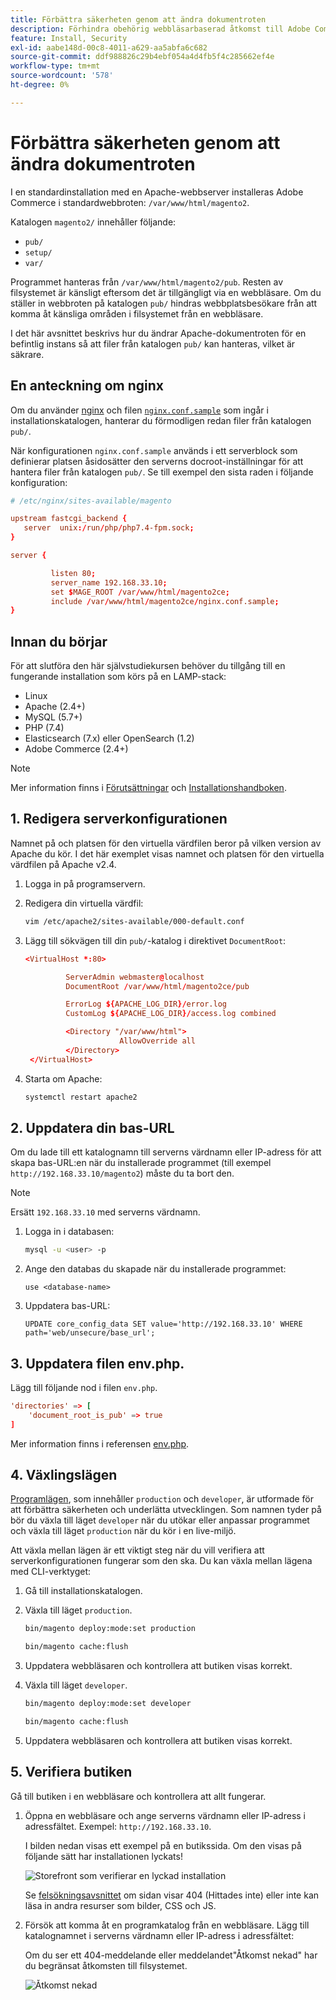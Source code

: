 ```yaml
---
title: Förbättra säkerheten genom att ändra dokumentroten
description: Förhindra obehörig webbläsarbaserad åtkomst till Adobe Commerce lokala filsystem.
feature: Install, Security
exl-id: aabe148d-00c8-4011-a629-aa5abfa6c682
source-git-commit: ddf988826c29b4ebf054a4d4fb5f4c285662ef4e
workflow-type: tm+mt
source-wordcount: '578'
ht-degree: 0%

---
```


# Förbättra säkerheten genom att ändra dokumentroten

I en standardinstallation med en Apache-webbserver installeras Adobe Commerce i standardwebbroten: `/var/www/html/magento2`.

Katalogen `magento2/` innehåller följande:

- `pub/`
- `setup/`
- `var/`

Programmet hanteras från `/var/www/html/magento2/pub`. Resten av filsystemet är känsligt eftersom det är tillgängligt via en webbläsare.
Om du ställer in webbroten på katalogen `pub/` hindras webbplatsbesökare från att komma åt känsliga områden i filsystemet från en webbläsare.

I det här avsnittet beskrivs hur du ändrar Apache-dokumentroten för en befintlig instans så att filer från katalogen `pub/` kan hanteras, vilket är säkrare.

## En anteckning om nginx

Om du använder [nginx](../prerequisites/web-server/nginx.md) och filen [`nginx.conf.sample`](https://github.com/magento/magento2/blob/2.4/nginx.conf.sample) som ingår i installationskatalogen, hanterar du förmodligen redan filer från katalogen `pub/`.

När konfigurationen `nginx.conf.sample` används i ett serverblock som definierar platsen åsidosätter den serverns docroot-inställningar för att hantera filer från katalogen `pub/`. Se till exempel den sista raden i följande konfiguration:

```conf
# /etc/nginx/sites-available/magento

upstream fastcgi_backend {
   server  unix:/run/php/php7.4-fpm.sock;
}

server {

         listen 80;
         server_name 192.168.33.10;
         set $MAGE_ROOT /var/www/html/magento2ce;
         include /var/www/html/magento2ce/nginx.conf.sample;
}
```

## Innan du börjar

För att slutföra den här självstudiekursen behöver du tillgång till en fungerande installation som körs på en LAMP-stack:

- Linux
- Apache (2.4+)
- MySQL (5.7+)
- PHP (7.4)
- Elasticsearch (7.x) eller OpenSearch (1.2)
- Adobe Commerce (2.4+)

>[!NOTE]
>
>Mer information finns i [Förutsättningar](../prerequisites/overview.md) och [Installationshandboken](../overview.md).

## &#x200B;1. Redigera serverkonfigurationen

Namnet på och platsen för den virtuella värdfilen beror på vilken version av Apache du kör. I det här exemplet visas namnet och platsen för den virtuella värdfilen på Apache v2.4.

1. Logga in på programservern.
1. Redigera din virtuella värdfil:

   ```bash
   vim /etc/apache2/sites-available/000-default.conf
   ```

1. Lägg till sökvägen till din `pub/`-katalog i direktivet `DocumentRoot`:

   ```conf
   <VirtualHost *:80>
   
            ServerAdmin webmaster@localhost
            DocumentRoot /var/www/html/magento2ce/pub
   
            ErrorLog ${APACHE_LOG_DIR}/error.log
            CustomLog ${APACHE_LOG_DIR}/access.log combined
   
            <Directory "/var/www/html">
                        AllowOverride all
            </Directory>
    </VirtualHost>
   ```

1. Starta om Apache:

   ```bash
   systemctl restart apache2
   ```

## &#x200B;2. Uppdatera din bas-URL

Om du lade till ett katalognamn till serverns värdnamn eller IP-adress för att skapa bas-URL:en när du installerade programmet (till exempel `http://192.168.33.10/magento2`) måste du ta bort den.

>[!NOTE]
>
>Ersätt `192.168.33.10` med serverns värdnamn.

1. Logga in i databasen:

   ```bash
   mysql -u <user> -p
   ```

1. Ange den databas du skapade när du installerade programmet:

   ```shell
   use <database-name>
   ```

1. Uppdatera bas-URL:

   ```shell
   UPDATE core_config_data SET value='http://192.168.33.10' WHERE path='web/unsecure/base_url';
   ```

## &#x200B;3. Uppdatera filen env.php.

Lägg till följande nod i filen `env.php`.

```conf
'directories' => [
    'document_root_is_pub' => true
]
```

Mer information finns i referensen [env.php](../../configuration/reference/config-reference-envphp.md).

## &#x200B;4. Växlingslägen

[Programlägen](../../configuration/bootstrap/application-modes.md), som innehåller `production` och `developer`, är utformade för att förbättra säkerheten och underlätta utvecklingen. Som namnen tyder på bör du växla till läget `developer` när du utökar eller anpassar programmet och växla till läget `production` när du kör i en live-miljö.

Att växla mellan lägen är ett viktigt steg när du vill verifiera att serverkonfigurationen fungerar som den ska. Du kan växla mellan lägena med CLI-verktyget:

1. Gå till installationskatalogen.
1. Växla till läget `production`.

   ```bash
   bin/magento deploy:mode:set production
   ```

   ```bash
   bin/magento cache:flush
   ```

1. Uppdatera webbläsaren och kontrollera att butiken visas korrekt.
1. Växla till läget `developer`.

   ```bash
   bin/magento deploy:mode:set developer
   ```

   ```bash
   bin/magento cache:flush
   ```

1. Uppdatera webbläsaren och kontrollera att butiken visas korrekt.

## &#x200B;5. Verifiera butiken

Gå till butiken i en webbläsare och kontrollera att allt fungerar.

1. Öppna en webbläsare och ange serverns värdnamn eller IP-adress i adressfältet. Exempel: `http://192.168.33.10`.

   I bilden nedan visas ett exempel på en butikssida. Om den visas på följande sätt har installationen lyckats!

   ![Storefront som verifierar en lyckad installation](../../assets/installation/install-success_store.png)

   Se [felsökningsavsnittet](https://support.magento.com/hc/en-us/articles/360032994352) om sidan visar 404 (Hittades inte) eller inte kan läsa in andra resurser som bilder, CSS och JS.

1. Försök att komma åt en programkatalog från en webbläsare. Lägg till katalognamnet i serverns värdnamn eller IP-adress i adressfältet:

   Om du ser ett 404-meddelande eller meddelandet&quot;Åtkomst nekad&quot; har du begränsat åtkomsten till filsystemet.

   ![Åtkomst nekad](../../assets/installation/access-denied.png)
